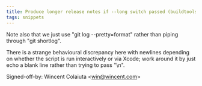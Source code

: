 ```yaml
---
title: Produce longer release notes if --long switch passed (buildtools, 6d4875b)
tags: snippets
---
```


Note also that we just use "git log --pretty=format" rather than piping through "git shortlog".

There is a strange behavioural discrepancy here with newlines depending on whether the script is run interactively or via Xcode; work around it by just echo a blank line rather than trying to pass "\\n".

Signed-off-by: Wincent Colaiuta &lt;win@wincent.com&gt;
